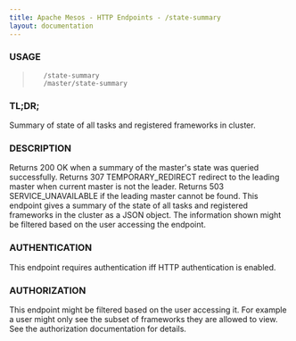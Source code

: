 ```yaml
---
title: Apache Mesos - HTTP Endpoints - /state-summary
layout: documentation
---
```

<!--- This is an automatically generated file. DO NOT EDIT! --->

### USAGE ###
>        /state-summary
>        /master/state-summary

### TL;DR; ###
Summary of state of all tasks and registered frameworks in cluster.

### DESCRIPTION ###
Returns 200 OK when a summary of the master's state was queried
successfully.
Returns 307 TEMPORARY_REDIRECT redirect to the leading master when
current master is not the leader.
Returns 503 SERVICE_UNAVAILABLE if the leading master cannot be
found.
This endpoint gives a summary of the state of all tasks and
registered frameworks in the cluster as a JSON object.
The information shown might be filtered based on the user
accessing the endpoint.


### AUTHENTICATION ###
This endpoint requires authentication iff HTTP authentication is
enabled.

### AUTHORIZATION ###
This endpoint might be filtered based on the user accessing it.
For example a user might only see the subset of frameworks
they are allowed to view.
See the authorization documentation for details.